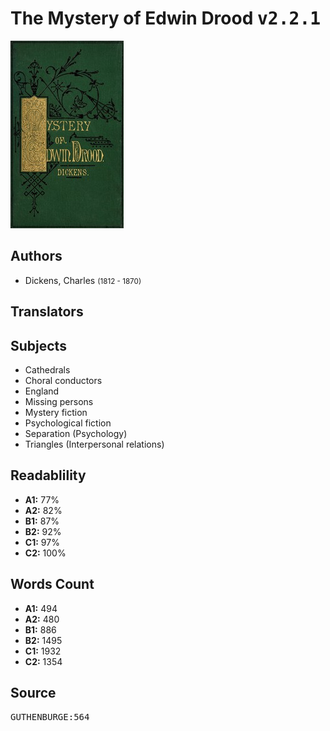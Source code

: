 # The Mystery of Edwin Drood <kbd>v2.2.1</kbd>

![](./cover.medium.jpg "")

## Authors


 - Dickens, Charles <small>(1812 - 1870)</small>

## Translators



## Subjects


 - Cathedrals
 - Choral conductors
 - England
 - Missing persons
 - Mystery fiction
 - Psychological fiction
 - Separation (Psychology)
 - Triangles (Interpersonal relations)

## Readablility


 - **A1:** 77%
 - **A2:** 82%
 - **B1:** 87%
 - **B2:** 92%
 - **C1:** 97%
 - **C2:** 100%

## Words Count


 - **A1:** 494
 - **A2:** 480
 - **B1:** 886
 - **B2:** 1495
 - **C1:** 1932
 - **C2:** 1354

## Source


<kbd>GUTHENBURGE:564</kbd>
